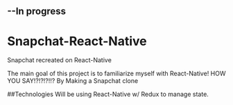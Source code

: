 ## --In progress
# Snapchat-React-Native
Snapchat recreated on React-Native

The main goal of this project is to familiarize myself with React-Native!
HOW YOU SAY!?!?!?!!? By Making a Snapchat clone

##Technologies
Will be using React-Native w/ Redux to manage state.
